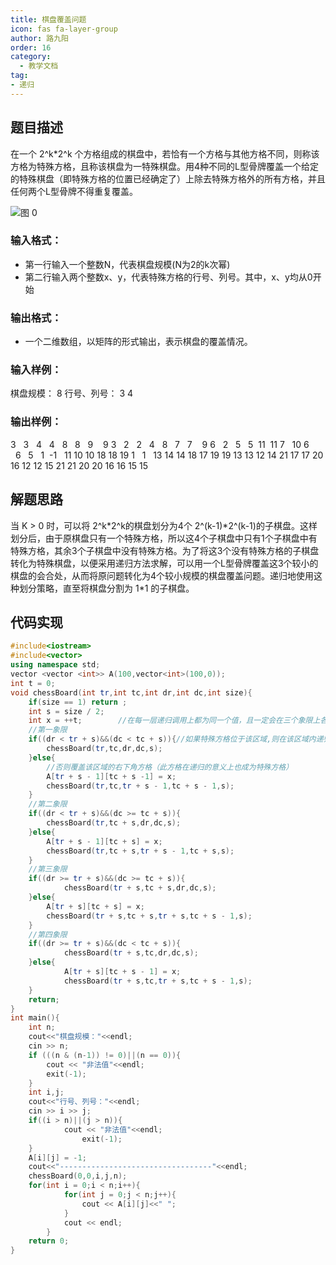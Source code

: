 ```yaml
---
title: 棋盘覆盖问题
icon: fas fa-layer-group
author: 路九阳
order: 16
category:
  - 教学文档
tag:
- 递归
---
```


## 题目描述 
在一个 2^k*2^k 个方格组成的棋盘中，若恰有一个方格与其他方格不同，则称该方格为特殊方格，且称该棋盘为一特殊棋盘。用4种不同的L型骨牌覆盖一个给定的特殊棋盘（即特殊方格的位置已经确定了）上除去特殊方格外的所有方格，并且任何两个L型骨牌不得重复覆盖。

![图 0](https://oss.docs.z-xin.net/caa9f91a30dbf11b72675abb2574810b826521d5e721ce6bb8215bff7d67e478.png)  

### 输入格式： 
- 第一行输入一个整数N，代表棋盘规模(N为2的k次幂) 
-  第二行输入两个整数x、y，代表特殊方格的行号、列号。其中，x、y均从0开始
 ### 输出格式：
 - 一个二维数组，以矩阵的形式输出，表示棋盘的覆盖情况。
### 输入样例：
棋盘规模：
8
行号、列号：
3 4

### 输出样例：

3   &nbsp;&nbsp;3 &nbsp;  4 &nbsp; 4 &nbsp;  8&nbsp;&nbsp;  8&nbsp;&nbsp;  9&nbsp;&nbsp;&nbsp;   9
3   &nbsp;&nbsp;2 &nbsp;  2&nbsp;&nbsp;  4&nbsp;&nbsp;   8&nbsp;&nbsp;  7&nbsp;&nbsp;  7&nbsp;&nbsp;&nbsp;   9
6   &nbsp;&nbsp;2&nbsp;&nbsp;   5&nbsp;&nbsp;  5&nbsp;  11&nbsp; 11 7&nbsp;&nbsp;  10
6   &nbsp;&nbsp;6&nbsp;&nbsp;   5&nbsp;&nbsp;  1  &nbsp;-1&nbsp;&nbsp; 11 10 10
18 18 19 1 &nbsp;&nbsp;1&nbsp;&nbsp; 13 14  14
18 17 19 19 13 13 12 14
21 17 17 20 16 12 12 15
21 21 20 20 16 16 15 15

## 解题思路
当 K > 0 时，可以将 2^k*2^k的棋盘划分为4个 2^\(k-1\)\*2^\(k-1\)的子棋盘。这样划分后，由于原棋盘只有一个特殊方格，所以这4个子棋盘中只有1个子棋盘中有特殊方格，其余3个子棋盘中没有特殊方格。为了将这3个没有特殊方格的子棋盘转化为特殊棋盘，以便采用递归方法求解，可以用一个L型骨牌覆盖这3个较小的棋盘的会合处，从而将原问题转化为4个较小规模的棋盘覆盖问题。递归地使用这种划分策略，直至将棋盘分割为 1\*1 的子棋盘。
## 代码实现 
```cpp 
#include<iostream>
#include<vector>
using namespace std;
vector <vector <int>> A(100,vector<int>(100,0));
int t = 0;
void chessBoard(int tr,int tc,int dr,int dc,int size){
	if(size == 1) return ;
	int s = size / 2;
	int x = ++t;		//在每一层递归调用上都为同一个值，且一定会在三个象限上各出现一次，递归每深入一层x+1
	//第一象限
	if((dr < tr + s)&&(dc < tc + s)){//如果特殊方格位于该区域,则在该区域内递归调用该函数
		chessBoard(tr,tc,dr,dc,s);
	}else{
		//否则覆盖该区域的右下角方格（此方格在递归的意义上也成为特殊方格）
		A[tr + s - 1][tc + s -1] = x;
		chessBoard(tr,tc,tr + s - 1,tc + s - 1,s);
	}
	//第二象限
	if((dr < tr + s)&&(dc >= tc + s)){
		chessBoard(tr,tc + s,dr,dc,s);
	}else{
		A[tr + s - 1][tc + s] = x;
		chessBoard(tr,tc + s,tr + s - 1,tc + s,s);
	}
	//第三象限
	if((dr >= tr + s)&&(dc >= tc + s)){
			chessBoard(tr + s,tc + s,dr,dc,s);
	}else{
		A[tr + s][tc + s] = x;
		chessBoard(tr + s,tc + s,tr + s,tc + s - 1,s);
	}
	//第四象限
	if((dr >= tr + s)&&(dc < tc + s)){
			chessBoard(tr + s,tc,dr,dc,s);
	}else{
			A[tr + s][tc + s - 1] = x;
			chessBoard(tr + s,tc,tr + s,tc + s - 1,s);
	}
	return;
}
int main(){
	int n;
	cout<<"棋盘规模："<<endl;
	cin >> n;
	if (((n & (n-1)) != 0)||(n == 0)){
		cout << "非法值"<<endl;
		exit(-1);
	}
	int i,j;
	cout<<"行号、列号："<<endl;
	cin >> i >> j;
	if((i > n)||(j > n)){
			cout << "非法值"<<endl;
				exit(-1);
	}
	A[i][j] = -1;
	cout<<"----------------------------------"<<endl;
	chessBoard(0,0,i,j,n);
	for(int i = 0;i < n;i++){
	        for(int j = 0;j < n;j++){
				cout << A[i][j]<<" "; 
			}		
			cout << endl;
		}
	return 0;
}